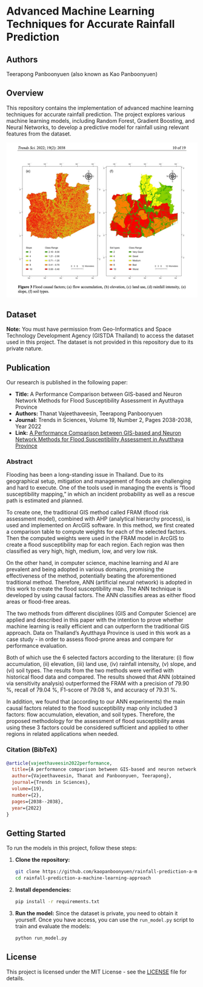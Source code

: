# Advanced Machine Learning Techniques for Accurate Rainfall Prediction

## Authors
Teerapong Panboonyuen (also known as Kao Panboonyuen)

## Overview
This repository contains the implementation of advanced machine learning techniques for accurate rainfall prediction. The project explores various machine learning models, including Random Forest, Gradient Boosting, and Neural Networks, to develop a predictive model for rainfall using relevant features from the dataset.

![](paper_result.png)

## Dataset
**Note:** You must have permission from Geo-Informatics and Space Technology Development Agency (GISTDA Thailand) to access the dataset used in this project. The dataset is not provided in this repository due to its private nature.

## Publication
Our research is published in the following paper:

- **Title:** A Performance Comparison between GIS-based and Neuron Network Methods for Flood Susceptibility Assessment in Ayutthaya Province
- **Authors:** Thanat Vajeethaveesin, Teerapong Panboonyuen
- **Journal:** Trends in Sciences, Volume 19, Number 2, Pages 2038-2038, Year 2022
- **Link:** [A Performance Comparison between GIS-based and Neuron Network Methods for Flood Susceptibility Assessment in Ayutthaya Province](https://tis.wu.ac.th/index.php/tis/article/view/2038)

### Abstract
Flooding has been a long-standing issue in Thailand. Due to its geographical setup, mitigation and management of floods are challenging and hard to execute. One of the tools used in managing the events is “flood susceptibility mapping,” in which an incident probability as well as a rescue path is estimated and planned. 

To create one, the traditional GIS method called FRAM (flood risk assessment model), combined with AHP (analytical hierarchy process), is used and implemented on ArcGIS software. In this method, we first created a comparison table to compute weights for each of the selected factors. Then the computed weights were used in the FRAM model in ArcGIS to create a flood susceptibility map for each region. Each region was then classified as very high, high, medium, low, and very low risk. 

On the other hand, in computer science, machine learning and AI are prevalent and being adopted in various domains, promising the effectiveness of the method, potentially beating the aforementioned traditional method. Therefore, ANN (artificial neural network) is adopted in this work to create the flood susceptibility map. The ANN technique is developed by using causal factors. The ANN classifies areas as either flood areas or flood-free areas.

The two methods from different disciplines (GIS and Computer Science) are applied and described in this paper with the intention to prove whether machine learning is really efficient and can outperform the traditional GIS approach. Data on Thailand’s Ayutthaya Province is used in this work as a case study - in order to assess flood-prone areas and compare for performance evaluation. 

Both of which use the 6 selected factors according to the literature: (i) flow accumulation, (ii) elevation, (iii) land use, (iv) rainfall intensity, (v) slope, and (vi) soil types. The results from the two methods were verified with historical flood data and compared. The results showed that ANN (obtained via sensitivity analysis) outperformed the FRAM with a precision of 79.90 %, recall of 79.04 %, F1-score of 79.08 %, and accuracy of 79.31 %. 

In addition, we found that (according to our ANN experiments) the main causal factors related to the flood susceptibility map only included 3 factors: flow accumulation, elevation, and soil types. Therefore, the proposed methodology for the assessment of flood susceptibility areas using these 3 factors could be considered sufficient and applied to other regions in related applications when needed.

### Citation (BibTeX)
```bibtex
@article{vajeethaveesin2022performance,
  title={A performance comparison between GIS-based and neuron network methods for flood susceptibility assessment in Ayutthaya Province},
  author={Vajeethaveesin, Thanat and Panboonyuen, Teerapong},
  journal={Trends in Sciences},
  volume={19},
  number={2},
  pages={2038--2038},
  year={2022}
}
```

## Getting Started
To run the models in this project, follow these steps:

1. **Clone the repository:**
   ```bash
   git clone https://github.com/kaopanboonyuen/rainfall-prediction-a-machine-learning-approach.git
   cd rainfall-prediction-a-machine-learning-approach
   ```

2. **Install dependencies:**
   ```bash
   pip install -r requirements.txt
   ```

3. **Run the model:**
   Since the dataset is private, you need to obtain it yourself. Once you have access, you can use the `run_model.py` script to train and evaluate the models:
   ```bash
   python run_model.py
   ```

## License
This project is licensed under the MIT License - see the [LICENSE](LICENSE) file for details.